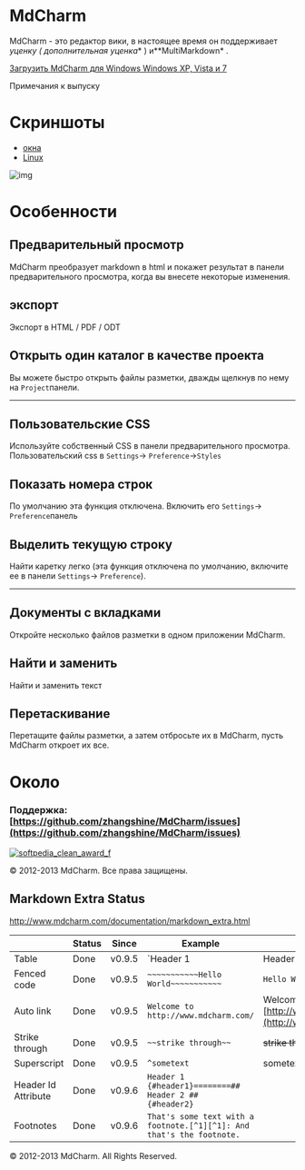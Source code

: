 # MdCharm

MdCharm - это редактор вики, в настоящее время он поддерживает *уценку ( дополнительная уценка** ) и**MultiMarkdown* .

[Загрузить MdCharm для Windows Windows XP, Vista и 7](https://github.com/zhangshine/MdCharm/releases)

Примечания к выпуску

 

# Скриншоты

- [окна](http://www.mdcharm.com/#WinTab)
- [Linux](http://www.mdcharm.com/#LinuxTab)

![img](http://www.mdcharm.com/static/img/win.png)

# Особенности

## Предварительный просмотр

MdCharm преобразует markdown в html и покажет результат в панели предварительного просмотра, когда вы внесете некоторые изменения.

## экспорт

Экспорт в HTML / PDF / ODT

## Открыть один каталог в качестве проекта

Вы можете быстро открыть файлы разметки, дважды щелкнув по нему на `Project`панели.

------

## Пользовательские CSS

Используйте собственный CSS в панели предварительного просмотра. Пользовательский css в `Settings`-> `Preference`->`Styles`

## Показать номера строк

По умолчанию эта функция отключена. Включить его `Settings`-> `Preference`панель

## Выделить текущую строку

Найти каретку легко (эта функция отключена по умолчанию, включите ее в панели `Settings`-> `Preference`).

------

## Документы с вкладками

Откройте несколько файлов разметки в одном приложении MdCharm.

## Найти и заменить

Найти и заменить текст

## Перетаскивание

Перетащите файлы разметки, а затем отбросьте их в MdCharm, пусть MdCharm откроет их все.

# Около

### Поддержка: [https://github.com/zhangshine/MdCharm/issues](https://github.com/zhangshine/MdCharm/issues)

[![softpedia_clean_award_f](http://www.mdcharm.com/static/img/award/softpedia_clean_award_f.gif)](http://www.softpedia.com/progClean/MdCharm-Clean-220193.html)

© 2012-2013 MdCharm. Все права защищены.









## Markdown Extra Status

http://www.mdcharm.com/documentation/markdown_extra.html

|                     | Status | Since  | Example                                  | Result                                   |
| ------------------- | ------ | ------ | ---------------------------------------- | ---------------------------------------- |
| Table               | Done   | v0.9.5 | `Header 1  | Header 2--------- | ---------Cell 1    | Cell 2Cell 3    | Cell 4` | Header 1Header 2Cell 1Cell 2Cell 3Cell 4 |
| Fenced code         | Done   | v0.9.5 | `~~~~~~~~~~~Hello World~~~~~~~~~~~`      | `Hello World`                            |
| Auto link           | Done   | v0.9.5 | `Welcome to http://www.mdcharm.com/`     | Welcome to [http://www.mdcharm.com/](http://www.mdcharm.com/) |
| Strike through      | Done   | v0.9.5 | `~~strike through~~`                     | ~~strike through~~                       |
| Superscript         | Done   | v0.9.5 | `^sometext`                              | sometext                                 |
| Header Id Attribute | Done   | v0.9.6 | `Header 1    {#header1}========## Header 2 ##    {#header2}` |                                          |
| Footnotes           | Done   | v0.9.6 | `That's some text with a footnote.[^1][^1]: And that's the footnote. ` |                                          |

© 2012-2013 MdCharm. All Rights Reserved.



